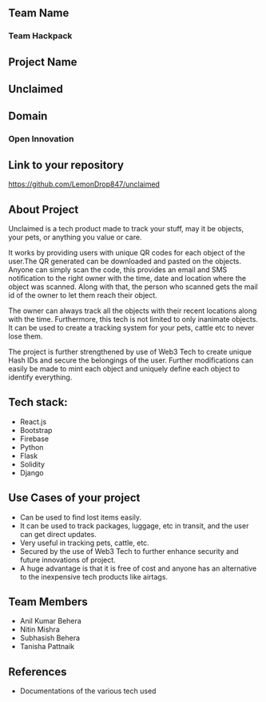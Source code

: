 ## Team Name 
### Team Hackpack

## Project Name
## Unclaimed


## Domain
### Open Innovation



## Link to your repository
https://github.com/LemonDrop847/unclaimed


## About Project
Unclaimed is a tech product made to track your stuff, may it be objects, your pets, or anything you value or care.

It works by providing users with unique QR codes for each object of the user.The QR generated can be downloaded and pasted on the objects. Anyone can simply scan the code, this provides an email and SMS notification to the right owner with the time, date and location where the object was scanned. Along with that, the person who scanned gets the mail id of the owner to let them reach their object.

The owner can always track all the objects with their recent locations along with the time. Furthermore, this tech is not limited to only inanimate objects. It can be used to create a tracking system for your pets, cattle etc to never lose them.

The project is further strengthened by use of Web3 Tech to create unique Hash IDs and secure the belongings of the user. Further modifications can easily be made to mint each object and uniquely define each object to identify everything. 







## **Tech stack**:
- React.js
- Bootstrap
- Firebase
- Python
- Flask
- Solidity
- Django
 

## Use Cases of your project
- Can be used to find lost items easily.
- It can be used to track packages, luggage, etc in transit, and the user can get direct updates.
- Very useful in tracking pets, cattle, etc.
- Secured by the use of Web3 Tech to further enhance security and future innovations of project.
- A huge advantage is that it is free of cost and anyone has an alternative to the inexpensive tech products like airtags.

## Team Members
- Anil Kumar Behera
- Nitin Mishra
- Subhasish Behera
- Tanisha Pattnaik

## References
- Documentations of the various tech used
